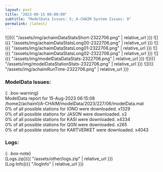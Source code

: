 ```yaml
---
layout: post
title: "2023-08-15 06:00:00"
subtitle: "ModelData Issues: 5; A-CHAIM System Issues: 0"
permalink: /latest/
---
```


![]({{ "/assets/img/achaimDataStatsShort-2322706.png" | relative_url }})
![]({{ "/assets/img/achaimDataStatsLong00-2322706.png" | relative_url }})
![]({{ "/assets/img/achaimDataStatsLong01-2322706.png" | relative_url }})
![]({{ "/assets/img/achaimDataStatsLong02-2322706.png" | relative_url }})
![]({{ "/assets/img/modelDataDataStats-2322706.png" | relative_url }})
![]({{ "/assets/img/modelDataStationStats-2322706.png" | relative_url }})
![]({{ "/assets/img/achaimRunTime-2322706.png" | relative_url }})


### ModelData Issues:  
  
{: .box-warning}  
 ModelData report for 15-Aug-2023 06:15:08   
 /home2/achaim1/A-CHAIM/modelData/2023/227/06/modelData.mat   
 0% of all possible stations for IONO were downloaded. x1329   
 0% of all possible stations for JASON were downloaded. x2   
 0% of all possible stations for KASI were downloaded. x4334   
 0% of all possible stations for QGN were downloaded. x265   
 0% of all possible stations for KARTVERKET were downloaded. x4043   
  


### Logs:  
  
{: .box-note}  
[Logs.zip]({{ "/assets/other/logs.zip" | relative_url }})  
[Log Info]({{ "/logInfo" | relative_url }})  
